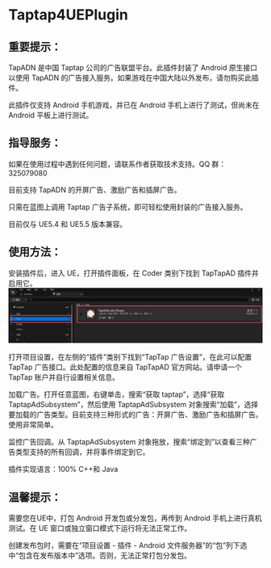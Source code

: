 # Taptap4UEPlugin
## 重要提示：

TapADN 是中国 Taptap 公司的广告联盟平台。此插件封装了 Android 原生接口以使用 TapADN 的广告接入服务。如果游戏在中国大陆以外发布，请勿购买此插件。

此插件仅支持 Android 手机游戏，并已在 Android 手机上进行了测试，但尚未在 Android 平板上进行测试。

## 指导服务：

如果在使用过程中遇到任何问题，请联系作者获取技术支持。QQ 群：325079080

目前支持 TapADN 的开屏广告、激励广告和插屏广告。

只需在蓝图上调用 Taptap 广告子系统，即可轻松使用封装的广告接入服务。

目前仅与 UE5.4 和 UE5.5 版本兼容。

## 使用方法：

安装插件后，进入 UE，打开插件面板，在 Coder 类别下找到 TapTapAD 插件并启用它。
<img src="plugin.png"/>

打开项目设置，在左侧的“插件”类别下找到“TapTap 广告设置”，在此可以配置 TapTap 广告接口。此处配置的信息来自 TapTapAD 官方网站。请申请一个 TapTap 账户并自行设置相关信息。

加载广告。打开任意蓝图，右键单击，搜索“获取 taptap”，选择“获取 TaptapAdSubsystem”，然后使用 TaptapAdSubsystem 对象搜索“加载”，选择要加载的广告类型。目前支持三种形式的广告：开屏广告、激励广告和插屏广告。使用非常简单。

监控广告回调。从 TaptapAdSubsystem 对象拖放，搜索“绑定到”以查看三种广告类型支持的所有回调，并将事件绑定到它。

插件实现语言：100% C++和 Java

## 温馨提示：

需要您在UE中，打包 Android 开发包或分发包，再传到 Android 手机上进行真机测试。在 UE 窗口或独立窗口模式下运行将无法正常工作。

创建发布包时，需要在“项目设置 - 插件 - Android 文件服务器”的“包”列下选中“包含在发布版本中”选项。否则，无法正常打包分发包。
